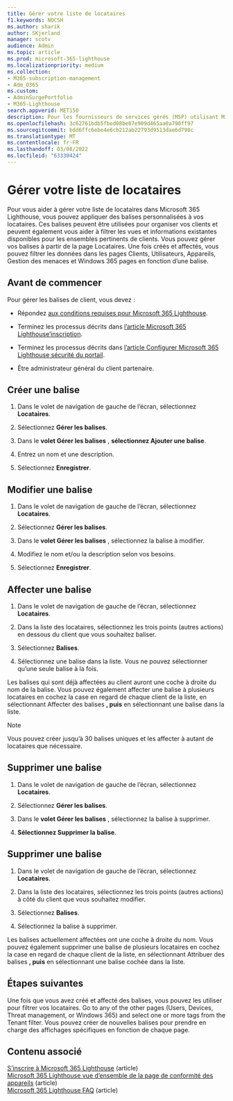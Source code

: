 ```yaml
---
title: Gérer votre liste de locataires
f1.keywords: NOCSH
ms.author: sharik
author: SKjerland
manager: scotv
audience: Admin
ms.topic: article
ms.prod: microsoft-365-lighthouse
ms.localizationpriority: medium
ms.collection:
- M365-subscription-management
- Adm_O365
ms.custom:
- AdminSurgePortfolio
- M365-Lighthouse
search.appverid: MET150
description: Pour les fournisseurs de services gérés (MSP) utilisant Microsoft 365 Lighthouse, découvrez comment gérer votre liste de clients.
ms.openlocfilehash: 3c62761bdb5fbed08be07e909d465aa0a790ff97
ms.sourcegitcommit: bdd6ffc6ebe4e6cb212ab22793d9513dae6d798c
ms.translationtype: MT
ms.contentlocale: fr-FR
ms.lasthandoff: 03/08/2022
ms.locfileid: "63330424"
---
```

# <a name="manage-your-tenant-list"></a>Gérer votre liste de locataires

Pour vous aider à gérer votre liste de locataires dans Microsoft 365 Lighthouse, vous pouvez appliquer des balises personnalisées à vos locataires. Ces balises peuvent être utilisées pour organiser vos clients et peuvent également vous aider à filtrer les vues et informations existantes disponibles pour les ensembles pertinents de clients. Vous pouvez gérer vos balises à partir de la page Locataires. Une fois créés et affectés, vous pouvez filtrer les données dans les pages Clients, Utilisateurs, Appareils, Gestion des menaces et Windows 365 pages en fonction d’une balise.

## <a name="before-you-begin"></a>Avant de commencer

Pour gérer les balises de client, vous devez :

- Répondez [aux conditions requises pour Microsoft 365 Lighthouse](m365-lighthouse-requirements.md).

- Terminez les processus décrits dans [l’article Microsoft 365 Lighthouse’inscription](m365-lighthouse-sign-up.md).

- Terminez les processus décrits dans [l’article Configurer Microsoft 365 Lighthouse sécurité du portail](m365-lighthouse-configure-portal-security.md).

- Être administrateur général du client partenaire.

## <a name="create-a-tag"></a>Créer une balise

1. Dans le volet de navigation de gauche de l’écran, sélectionnez **Locataires**.

2. Sélectionnez **Gérer les balises**.

3. Dans le **volet Gérer les balises** , **sélectionnez Ajouter une balise**.

4. Entrez un nom et une description.

5. Sélectionnez **Enregistrer**.

## <a name="edit-a-tag"></a>Modifier une balise

1. Dans le volet de navigation de gauche de l’écran, sélectionnez **Locataires**.

2. Sélectionnez **Gérer les balises**.

3. Dans le **volet Gérer les balises** , sélectionnez la balise à modifier.

4. Modifiez le nom et/ou la description selon vos besoins.

5. Sélectionnez **Enregistrer**.

## <a name="assign-a-tag"></a>Affecter une balise

1. Dans le volet de navigation de gauche de l’écran, sélectionnez **Locataires**.

2. Dans la liste des locataires, sélectionnez les trois points (autres actions) en dessous du client que vous souhaitez baliser.

3. Sélectionnez **Balises**.

4. Sélectionnez une balise dans la liste. Vous ne pouvez sélectionner qu’une seule balise à la fois.

Les balises qui sont déjà affectées au client auront une coche à droite du nom de la balise. Vous pouvez également affecter une balise à plusieurs locataires en cochez la case en regard de chaque client de la liste, en sélectionnant Affecter des balises **, puis** en sélectionnant une balise dans la liste.

> [!NOTE]
> Vous pouvez créer jusqu’à 30 balises uniques et les affecter à autant de locataires que nécessaire.

## <a name="delete-a-tag"></a>Supprimer une balise

1. Dans le volet de navigation de gauche de l’écran, sélectionnez **Locataires**.

2. Sélectionnez **Gérer les balises**.

3. Dans le **volet Gérer les balises** , sélectionnez la balise à supprimer.

4. **Sélectionnez Supprimer la balise**.

## <a name="remove-a-tag"></a>Supprimer une balise

1. Dans le volet de navigation de gauche de l’écran, sélectionnez **Locataires**.

2. Dans la liste des locataires, sélectionnez les trois points (autres actions) à côté du client que vous souhaitez modifier.

3. Sélectionnez **Balises**.

4. Sélectionnez la balise à supprimer.

Les balises actuellement affectées ont une coche à droite du nom. Vous pouvez également supprimer une balise de plusieurs locataires en cochez la case en regard de chaque client de la liste, en sélectionnant Attribuer des balises **, puis** en sélectionnant une balise cochée dans la liste.

## <a name="next-steps"></a>Étapes suivantes

Une fois que vous avez créé et affecté des balises, vous pouvez les utiliser pour filtrer vos locataires. Go to any of the other pages (Users, Devices, Threat management, or Windows 365) and select one or more tags from the Tenant filter. Vous pouvez créer de nouvelles balises pour prendre en charge des affichages spécifiques en fonction de chaque page.

## <a name="related-content"></a>Contenu associé

[S’inscrire à Microsoft 365 Lighthouse](m365-lighthouse-sign-up.md) (article)  
[Microsoft 365 Lighthouse vue d’ensemble de la page de conformité des appareils](m365-lighthouse-device-compliance-page-overview.md) (article)  
[Microsoft 365 Lighthouse FAQ](m365-lighthouse-faq.yml) (article)
